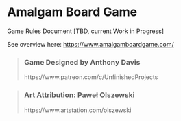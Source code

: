 <h1>Amalgam Board Game</h1>

Game Rules Document [TBD, current Work in Progress]


See overview here: https://www.amalgamboardgame.com/



><h3>Game Designed by Anthony Davis</h3>
>https://www.patreon.com/c/UnfinishedProjects


><h3>Art Attribution: Paweł Olszewski</h3>
>https://www.artstation.com/olszewski
